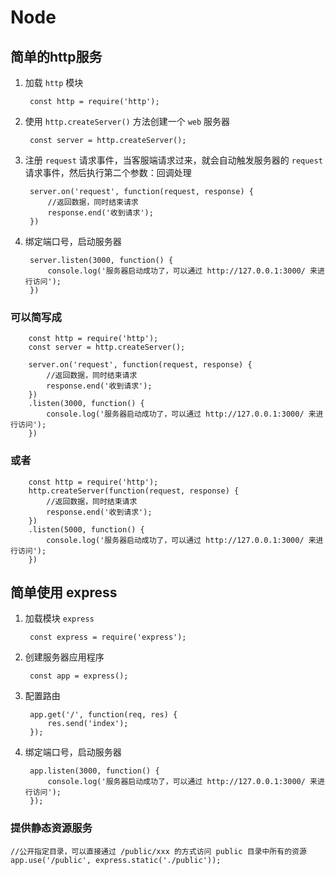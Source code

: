 # Node

## 简单的http服务 

1. 加载 `http` 模块

	 	const http = require('http');

2. 使用 `http.createServer()` 方法创建一个 `web` 服务器

		const server = http.createServer();

3. 注册 `request` 请求事件，当客服端请求过来，就会自动触发服务器的 `request` 请求事件，然后执行第二个参数：回调处理

		server.on('request', function(request, response) { 
			//返回数据，同时结束请求
			response.end('收到请求');
		})

4. 绑定端口号，启动服务器

		server.listen(3000, function() {
			console.log('服务器启动成功了，可以通过 http://127.0.0.1:3000/ 来进行访问');
		})

### 可以简写成

		const http = require('http');
		const server = http.createServer();
		
		server.on('request', function(request, response) { 
			//返回数据，同时结束请求
			response.end('收到请求');
		})
		.listen(3000, function() {
			console.log('服务器启动成功了，可以通过 http://127.0.0.1:3000/ 来进行访问');
		})

### 或者

		const http = require('http');
		http.createServer(function(request, response) { 
		    //返回数据，同时结束请求
		    response.end('收到请求');
		})
		.listen(5000, function() {
		    console.log('服务器启动成功了，可以通过 http://127.0.0.1:3000/ 来进行访问');
		})
    
## 简单使用 express

1. 加载模块 `express` 
	
		const express = require('express');

2. 创建服务器应用程序

		const app = express();

3. 配置路由

		app.get('/', function(req, res) {
			res.send('index');
		});

4. 绑定端口号，启动服务器

		app.listen(3000, function() {
			console.log('服务器启动成功了，可以通过 http://127.0.0.1:3000/ 来进行访问');
		});

### 提供静态资源服务
	
	//公开指定目录，可以直接通过 /public/xxx 的方式访问 public 目录中所有的资源
	app.use('/public', express.static('./public'));
